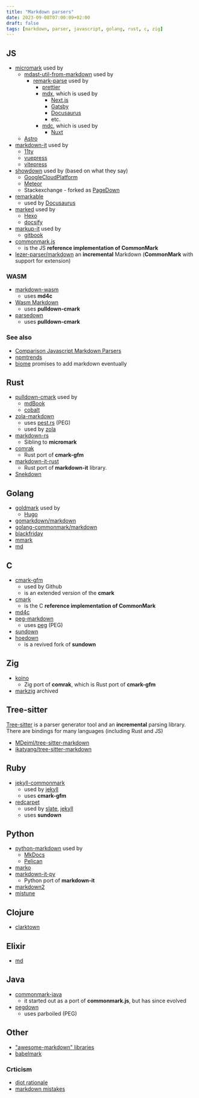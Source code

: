 ```yaml
---
title: "Markdown parsers"
date: 2023-09-08T07:00:09+02:00
draft: false
tags: [markdown, parser, javascript, golang, rust, c, zig]
---
```


## JS

- [micromark](https://github.com/micromark/micromark) used by
  - [mdast-util-from-markdown](https://github.com/syntax-tree/mdast-util-from-markdown) used by
    - [remark-parse](https://github.com/remarkjs/remark/tree/main/packages/remark-parse) used by
      - [prettier](https://prettier.io/blog/2017/11/07/1.8.0.html)
      - [mdx](https://github.com/mdx-js/mdx/tree/main/packages/mdx), which is used by
        - [Next.js](https://nextjs.org/)
        - [Gatsby](https://www.gatsbyjs.com/)
        - [Docusaurus](https://docusaurus.io/)
        - etc.
      - [mdc](https://www.npmjs.com/package/remark-mdc), which is used by
        - [Nuxt](https://nuxt.com/)
  - [Astro](https://astro.build/)
- [markdown-it](https://github.com/markdown-it/markdown-it) used by
  - [11ty](https://www.11ty.dev/docs/languages/markdown/)
  - [vuepress](https://v2.vuepress.vuejs.org/)
  - [vitepress](https://vitepress.dev/)
- [showdown](https://github.com/showdownjs/showdown) used by (based on what they say)
  - [GoogleCloudPlatform](https://github.com/GoogleCloudPlatform)
  - [Meteor](https://www.meteor.com/)
  - Stackexchange - forked as [PageDown](https://code.google.com/archive/p/pagedown/)
- [remarkable](https://github.com/jonschlinkert/remarkable)
  - used by [Docusaurus](https://docusaurus.io/)
- [marked](https://github.com/markedjs/marked) used by
  - [Hexo](https://hexo.io/index.html)
  - [docsify](https://github.com/docsifyjs/docsify)
- [markup-it](https://www.npmjs.com/package/markup-it) used by
  - [gitbook](https://www.gitbook.com/)
- [commonmark.js](https://github.com/commonmark/commonmark.js/)
  - is the JS **reference implementation of CommonMark**
- [lezer-parser/markdown](https://github.com/lezer-parser/markdown) an **incremental** Markdown (**CommonMark** with support for extension)

### WASM

- [markdown-wasm](https://github.com/rsms/markdown-wasm)
  - uses **md4c**
- [Wasm Markdown](https://markdown.fastlylabs.com/)
  - uses **pulldown-cmark**
- [parsedown](https://github.com/rodneylab/parsedown)
  - uses **pulldown-cmark**

### See also

- [Comparison Javascript Markdown Parsers](https://umemotoctrl.github.io/mdpjs/)
- [npmtrends](https://npmtrends.com/commonmark-vs-markdown-it-vs-marked-vs-markup-it-vs-micromark-vs-remark-parse-vs-remarkable-vs-showdown)
- [biome](https://biomejs.dev/internals/language-support/) promises to add markdown eventually

## Rust

- [pulldown-cmark](https://github.com/raphlinus/pulldown-cmark) used by
  - [mdBook](https://github.com/rust-lang/mdBook)
  - [cobalt](https://cobalt-org.github.io/)
- [zola-markdown](https://github.com/getzola/zola/tree/master/components/markdown)
  - uses [pest.rs](https://pest.rs/) (PEG)
  - used by [zola](https://github.com/getzola/zola)
- [markdown-rs](https://github.com/wooorm/markdown-rs)
  - Sibling to **micromark**
- [comrak](https://github.com/kivikakk/comrak)
  - Rust port of **cmark-gfm**
- [markdown-it-rust](https://github.com/markdown-it-rust/markdown-it)
  - Rust port of **markdown-it** library.
- [Snekdown](https://github.com/Trivernis/snekdown)

## Golang

- [goldmark](https://github.com/yuin/goldmark) used by
  - [Hugo](https://gohugo.io/getting-started/configuration-markup/)
- [gomarkdown/markdown](https://github.com/gomarkdown/markdown)
- [golang-commonmark/markdown](https://gitlab.com/golang-commonmark/markdown)
- [blackfriday](https://github.com/russross/blackfriday)
- [mmark](https://github.com/mmarkdown/mmark)
- [md](https://pkg.go.dev/src.elv.sh/pkg/md)

## C

- [cmark-gfm](https://github.com/github/cmark-gfm)
  - used by Github
  - is an extended version of the **cmark**
- [cmark](https://github.com/commonmark/cmark)
  - is the C **reference implementation of CommonMark**
- [md4c](https://github.com/mity/md4c)
- [peg-markdown](https://github.com/jgm/peg-markdown)
  - uses [peg](https://piumarta.com/software/peg/) (PEG)
- [sundown](https://github.com/vmg/sundown)
- [hoedown](https://github.com/hoedown/hoedown)
  - is a revived fork of **sundown**

## Zig

- [koino](https://github.com/kivikakk/koino)
  - Zig port of **comrak**, which is Rust port of **cmark-gfm**
- [markzig](https://github.com/demizer/markzig) archived

## Tree-sitter

[Tree-sitter](https://tree-sitter.github.io/tree-sitter/) is a parser generator tool and an **incremental** parsing library. There are bindings for many languages (including Rust and JS)

- [MDeiml/tree-sitter-markdown](https://github.com/MDeiml/tree-sitter-markdown)
- [ikatyang/tree-sitter-markdown](https://github.com/ikatyang/tree-sitter-markdown)

## Ruby

- [jekyll-commonmark](https://github.com/jekyll/jekyll-commonmark)
  - used by [jekyll](https://jekyllrb.com/docs/configuration/markdown/)
  - uses **cmark-gfm**
- [redcarpet](https://github.com/vmg/redcarpet)
  - used by [slate](https://github.com/slatedocs/slate), [jekyll](https://jekyllrb.com/docs/configuration/markdown/)
  - uses **sundown**

## Python

- [python-markdown](https://python-markdown.github.io/) used by
  - [MkDocs](https://www.mkdocs.org/)
  - [Pelican](https://getpelican.com/)
- [marko](https://github.com/frostming/marko)
- [markdown-it-py](https://github.com/executablebooks/markdown-it-py)
  - Python port of **markdown-it**
- [markdown2](https://github.com/trentm/python-markdown2)
- [mistune](https://github.com/lepture/mistune)

## Clojure

- [clarktown](https://github.com/askonomm/clarktown)

## Elixir

- [md](https://github.com/am-kantox/md)

## Java

- [commonmark-java](https://github.com/commonmark/commonmark-java)
  - it started out as a port of **commonmark.js**, but has since evolved
- [pegdown](https://github.com/sirthias/pegdown)
  - uses parboiled (PEG)

## Other

- ["awesome-markdown" libraries](https://github.com/BubuAnabelas/awesome-markdown#libraries)
- [babelmark](https://babelmark.github.io/)

### Crticism

- [djot rationale](https://github.com/jgm/djot#rationale)
- [markdown mistakes](https://www.swyx.io/markdown-mistakes)
